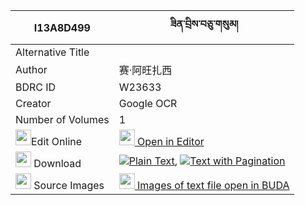 |I13A8D499|ཟིན་བྲིས་བཅུ་གསུམ། 
| --- | --- 
|Alternative Title |
|Author| 赛·阿旺扎西
|BDRC ID | W23633
|Creator | Google OCR
|Number of Volumes| 1
|<img width="25" src="https://img.icons8.com/color/25/000000/edit-property.png">Edit Online| [<img width="25" src="https://avatars.githubusercontent.com/u/45091458?s=200&v=4"> Open in Editor](http://editor.openpecha.org/I13A8D499)
|<img width="25" src="https://img.icons8.com/fluent/48/000000/download-2.png"/>  Download | [![](https://img.icons8.com/color/20/000000/txt.png)Plain Text](https://github.com/Openpecha/I13A8D499/releases/download/v1/zindri_chusum_plain_I13A8D499.zip), [![](https://img.icons8.com/color/20/000000/txt.png)Text with Pagination](https://github.com/Openpecha/I13A8D499/releases/download/v1/zindri_chusum_pages_I13A8D499.zip)
|<img width="25" src="https://img.icons8.com/plasticine/100/000000/pictures-folder.png"/>  Source Images | [<img width="25" src="https://library.bdrc.io/icons/BUDA-small.svg"> Images of text file open in BUDA](https://library.bdrc.io/show/bdr:W23633)